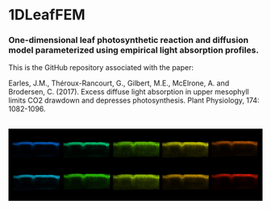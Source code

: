 # 1DLeafFEM
### One-dimensional leaf photosynthetic reaction and diffusion model parameterized using empirical light absorption profiles.

This is the GitHub repository associated with the paper:

Earles, J.M., Théroux-Rancourt, G., Gilbert, M.E., McElrone, A. and Brodersen, C. (2017). Excess diffuse light absorption in upper mesophyll limits CO2 drawdown and depresses photosynthesis. Plant Physiology, 174: 1082-1096.

<br> ![Alt text](imgs_readme/LeafLightAbsorption.jpg?raw=true "2D Leaf Light Absorption") <br>
